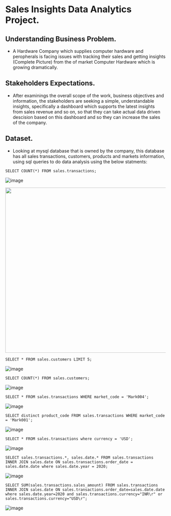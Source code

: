 # Sales Insights Data Analytics Project.

## Understanding Business Problem.

* A Hardware Company which supplies computer hardware and peropherals is facing issues with tracking their sales and getting insights (Complete Picture) from the of market Computer Hardware which is growing dramatically.

## Stakeholders Expectations.

* After examinings the overall scope of the work, business objectives and information, the stakeholders are seeking a simple, understandable insights, specifically a dashboard which supports the latest insights from sales revenue and so on, so that they can take actual data driven descision based on this dashboard and so they can increase the sales of the company.

## Dataset.

* Looking at mysql database that is owned by the company, this database has all sales transactions, customers, products and markets information, using sql queries to do data analysis using the below statments:

`SELECT COUNT(*) FROM sales.transactions;`

![image](https://user-images.githubusercontent.com/62806731/206692756-d8b0f717-c4fc-4ff9-8809-b2087f58f07b.png)

<img src="https://user-images.githubusercontent.com/62806731/206692756-d8b0f717-c4fc-4ff9-8809-b2087f58f07b.png" width="520">
  
`SELECT * FROM sales.customers LIMIT 5;`
 
![image](https://user-images.githubusercontent.com/62806731/206692840-23163a53-e468-42ec-9e2d-4528060e888a.png)
 
`SELECT COUNT(*) FROM sales.customers;`

![image](https://user-images.githubusercontent.com/62806731/206692926-ffe8b444-74e3-466b-b3e1-fa3c01b7ef33.png)

`SELECT * FROM sales.transactions WHERE market_code = 'Mark004';`

![image](https://user-images.githubusercontent.com/62806731/206693013-b2e2b644-e1b9-4791-80e7-fde53d4b46a1.png)

`SELECT distinct product_code FROM sales.transactions WHERE market_code = 'Mark001';`

![image](https://user-images.githubusercontent.com/62806731/206693101-d5e545c6-8671-41ed-aef4-0891a4295789.png)

`SELECT * FROM sales.transactions where currency = 'USD';`

![image](https://user-images.githubusercontent.com/62806731/206694006-3b33e0c6-90f7-4355-b529-6fc936abf7c9.png)

`SELECT sales.transactions.*, sales.date.* FROM sales.transactions INNER JOIN sales.date ON sales.transactions.order_date = sales.date.date where sales.date.year = 2020;`

![image](https://user-images.githubusercontent.com/62806731/206700222-69497ba3-dbaf-4a28-a510-ee73c34ee5e2.png)

`SELECT SUM(sales.transactions.sales_amount) FROM sales.transactions INNER JOIN sales.date ON sales.transactions.order_date=sales.date.date where sales.date.year=2020 and sales.transactions.currency="INR\r" or sales.transactions.currency="USD\r";`

![image](https://user-images.githubusercontent.com/62806731/206704761-e2a6740d-3c50-4ad0-8667-1ee00848b631.png)






